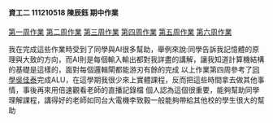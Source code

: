 #### 資工二 111210518 陳辰鈺 期中作業
[第一周作業](https://github.com/ChadChenYu/_co/tree/master/01)
[第二周作業](https://github.com/ChadChenYu/_co/tree/master/01)
[第三周作業](https://github.com/ChadChenYu/_co/tree/master/02)
[第四周作業](https://github.com/ChadChenYu/_co/tree/master/02)
[第五周作業](https://github.com/ChadChenYu/_co/tree/master/03/a)
[第六周作業](https://github.com/ChadChenYu/_co/tree/master/03/b)

我在完成這些作業時受到了同學與AI很多幫助，舉例來說:同學告訴我記憶體的原理與大致的方向，而AI則是每個輸入輸出都對我詳盡的講解，讓我知道計算機結構的基礎是這樣的，面對每個邏輯閘都能游刃有餘的完成
以上作業第四周參考了[同學吳佳泰](https://github.com/taitaiwu/_co/blob/master/02/ALU.hdl)完成ALU，在這學期我很少來上實體課程，反而把這些時間拿去做其他事情，事後再來用倍速觀看老師的直播記錄檔
個人認為這個很重要，能夠幫助同學理解課程，講得好的老師如同台大電機李致毅一般能夠帶給其他校的學生很大的幫助
